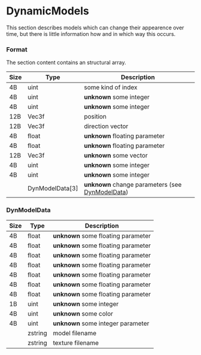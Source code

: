 # DynamicModels

This section describes models which can change their appearence over time, but there is little information how and in which way this occurs.

### Format

The section content contains an structural array.

| Size | Type  | Description |
|------|-------|-------------|
|  4B  | uint  | some kind of index |
|  4B  | uint  | __unknown__ some integer |
|  4B  | uint  | __unknown__ some integer |
| 12B  | Vec3f | position |
| 12B  | Vec3f | direction vector |
|  4B  | float | __unknown__ floating parameter |
|  4B  | float | __unknown__ floating parameter |
| 12B  | Vec3f | __unknown__ some vector |
|  4B  | uint  | __unknown__ some integer |
|  4B  | uint  | __unknown__ some integer |
|      |DynModelData[3]| __unknown__ change parameters (see [DynModelData](#dynmodeldata)) |

### DynModelData

| Size | Type  | Description |
|------|-------|-------------|
|  4B  | float | __unknown__ some floating parameter |
|  4B  | float | __unknown__ some floating parameter |
|  4B  | float | __unknown__ some floating parameter |
|  4B  | float | __unknown__ some floating parameter |
|  4B  | float | __unknown__ some floating parameter |
|  4B  | float | __unknown__ some floating parameter |
|  4B  | float | __unknown__ some floating parameter |
|  1B  | uint  | __unknown__ some integer |
|  4B  | uint  | __unknown__ some color |
|  4B  | uint  | __unknown__ some integer parameter |
|      |zstring| model filename |
|      |zstring| texture filename |
